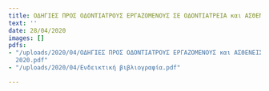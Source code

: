 ```yaml
---
title: ΟΔΗΓΙΕΣ ΠΡΟΣ ΟΔΟΝΤΙΑΤΡΟΥΣ ΕΡΓΑΖΟΜΕΝΟΥΣ ΣΕ ΟΔΟΝΤΙΑΤΡΕΙΑ και ΑΣΘΕΝΕΙΣ
text: ''
date: 28/04/2020
images: []
pdfs:
- "/uploads/2020/04/ΟΔΗΓΙΕΣ ΠΡΟΣ ΟΔΟΝΤΙΑΤΡΟΥΣ ΕΡΓΑΖΟΜΕΝΟΥΣ και ΑΣΘΕΝΕΙΣ ΛΟΓΩ ΚΟΡΟΝΑΪΟΥ_ΑΠΡΙΛΙΟΣ
  2020.pdf"
- "/uploads/2020/04/Ενδεικτική βιβλιογραφία.pdf"

---
```

